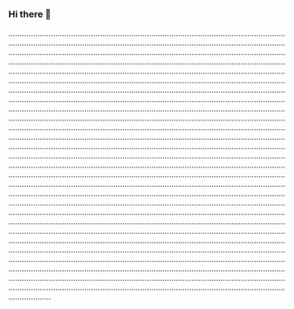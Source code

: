 ### Hi there 👋

...................................................................................................................................................................................................................................................................................................................................................................................................................................................................................................................................................................................................................................................................................................................................................................................................................................................................................................................................................................................................................................................................................................................................................................................................................................................................................................................................................................................................................................................................................................................................................................................................................................................................................................................................................................................................................................................................................................................................................................................................................................................................................................................................................................................................................................................................................................................................................................................................................................................................................................................................................................................................................................................................................................................................................................................................................................................................................................................................................................................................................................................................................................................................................................................................................................................................................................................................................................................................................................................................................................................................................................................................................................